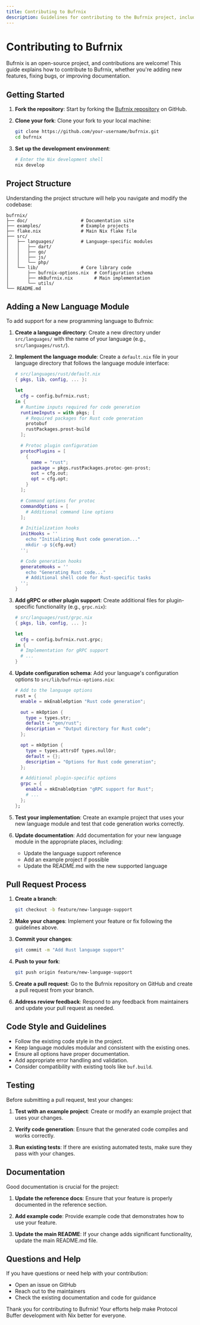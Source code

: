 ```yaml
---
title: Contributing to Bufrnix
description: Guidelines for contributing to the Bufrnix project, including adding new language support.
---
```


# Contributing to Bufrnix

Bufrnix is an open-source project, and contributions are welcome! This guide explains how to contribute to Bufrnix, whether you're adding new features, fixing bugs, or improving documentation.

## Getting Started

1. **Fork the repository**: Start by forking the [Bufrnix repository](https://github.com/conneroisu/bufrnix) on GitHub.

2. **Clone your fork**: Clone your fork to your local machine:

   ```bash
   git clone https://github.com/your-username/bufrnix.git
   cd bufrnix
   ```

3. **Set up the development environment**:
   ```bash
   # Enter the Nix development shell
   nix develop
   ```

## Project Structure

Understanding the project structure will help you navigate and modify the codebase:

```
bufrnix/
├── doc/                    # Documentation site
├── examples/               # Example projects
├── flake.nix               # Main Nix flake file
├── src/
│   ├── languages/          # Language-specific modules
│   │   ├── dart/
│   │   ├── go/
│   │   ├── js/
│   │   └── php/
│   └── lib/                # Core library code
│       ├── bufrnix-options.nix  # Configuration schema
│       ├── mkBufrnix.nix        # Main implementation
│       └── utils/
└── README.md
```

## Adding a New Language Module

To add support for a new programming language to Bufrnix:

1. **Create a language directory**:
   Create a new directory under `src/languages/` with the name of your language (e.g., `src/languages/rust/`).

2. **Implement the language module**:
   Create a `default.nix` file in your language directory that follows the language module interface:

   ```nix
   # src/languages/rust/default.nix
   { pkgs, lib, config, ... }:

   let
     cfg = config.bufrnix.rust;
   in {
     # Runtime inputs required for code generation
     runtimeInputs = with pkgs; [
       # Required packages for Rust code generation
       protobuf
       rustPackages.prost-build
     ];

     # Protoc plugin configuration
     protocPlugins = [
       {
         name = "rust";
         package = pkgs.rustPackages.protoc-gen-prost;
         out = cfg.out;
         opt = cfg.opt;
       }
     ];

     # Command options for protoc
     commandOptions = [
       # Additional command line options
     ];

     # Initialization hooks
     initHooks = ''
       echo "Initializing Rust code generation..."
       mkdir -p ${cfg.out}
     '';

     # Code generation hooks
     generateHooks = ''
       echo "Generating Rust code..."
       # Additional shell code for Rust-specific tasks
     '';
   }
   ```

3. **Add gRPC or other plugin support**:
   Create additional files for plugin-specific functionality (e.g., `grpc.nix`):

   ```nix
   # src/languages/rust/grpc.nix
   { pkgs, lib, config, ... }:

   let
     cfg = config.bufrnix.rust.grpc;
   in {
     # Implementation for gRPC support
     # ...
   }
   ```

4. **Update configuration schema**:
   Add your language's configuration options to `src/lib/bufrnix-options.nix`:

   ```nix
   # Add to the language options
   rust = {
     enable = mkEnableOption "Rust code generation";

     out = mkOption {
       type = types.str;
       default = "gen/rust";
       description = "Output directory for Rust code";
     };

     opt = mkOption {
       type = types.attrsOf types.nullOr;
       default = {};
       description = "Options for Rust code generation";
     };

     # Additional plugin-specific options
     grpc = {
       enable = mkEnableOption "gRPC support for Rust";
       # ...
     };
   };
   ```

5. **Test your implementation**:
   Create an example project that uses your new language module and test that code generation works correctly.

6. **Update documentation**:
   Add documentation for your new language module in the appropriate places, including:
   - Update the language support reference
   - Add an example project if possible
   - Update the README.md with the new supported language

## Pull Request Process

1. **Create a branch**:

   ```bash
   git checkout -b feature/new-language-support
   ```

2. **Make your changes**:
   Implement your feature or fix following the guidelines above.

3. **Commit your changes**:

   ```bash
   git commit -m "Add Rust language support"
   ```

4. **Push to your fork**:

   ```bash
   git push origin feature/new-language-support
   ```

5. **Create a pull request**:
   Go to the Bufrnix repository on GitHub and create a pull request from your branch.

6. **Address review feedback**:
   Respond to any feedback from maintainers and update your pull request as needed.

## Code Style and Guidelines

- Follow the existing code style in the project.
- Keep language modules modular and consistent with the existing ones.
- Ensure all options have proper documentation.
- Add appropriate error handling and validation.
- Consider compatibility with existing tools like `buf.build`.

## Testing

Before submitting a pull request, test your changes:

1. **Test with an example project**:
   Create or modify an example project that uses your changes.

2. **Verify code generation**:
   Ensure that the generated code compiles and works correctly.

3. **Run existing tests**:
   If there are existing automated tests, make sure they pass with your changes.

## Documentation

Good documentation is crucial for the project:

1. **Update the reference docs**:
   Ensure that your feature is properly documented in the reference section.

2. **Add example code**:
   Provide example code that demonstrates how to use your feature.

3. **Update the main README**:
   If your change adds significant functionality, update the main README.md file.

## Questions and Help

If you have questions or need help with your contribution:

- Open an issue on GitHub
- Reach out to the maintainers
- Check the existing documentation and code for guidance

Thank you for contributing to Bufrnix! Your efforts help make Protocol Buffer development with Nix better for everyone.
